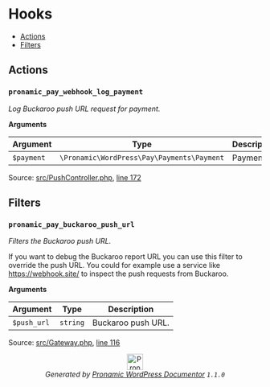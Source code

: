 # Hooks

- [Actions](#actions)
- [Filters](#filters)

## Actions

### `pronamic_pay_webhook_log_payment`

*Log Buckaroo push URL request for payment.*

**Arguments**

Argument | Type | Description
-------- | ---- | -----------
`$payment` | `\Pronamic\WordPress\Pay\Payments\Payment` | Payment.

Source: [src/PushController.php](../src/PushController.php), [line 172](../src/PushController.php#L172-L177)

## Filters

### `pronamic_pay_buckaroo_push_url`

*Filters the Buckaroo push URL.*

If you want to debug the Buckaroo report URL you can use this filter
to override the push URL. You could for example use a service like
https://webhook.site/ to inspect the push requests from Buckaroo.

**Arguments**

Argument | Type | Description
-------- | ---- | -----------
`$push_url` | `string` | Buckaroo push URL.

Source: [src/Gateway.php](../src/Gateway.php), [line 116](../src/Gateway.php#L116-L125)


<p align="center"><a href="https://github.com/pronamic/wp-documentor"><img src="https://cdn.jsdelivr.net/gh/pronamic/wp-documentor@main/logos/pronamic-wp-documentor.svgo-min.svg" alt="Pronamic WordPress Documentor" width="32" height="32"></a><br><em>Generated by <a href="https://github.com/pronamic/wp-documentor">Pronamic WordPress Documentor</a> <code>1.1.0</code></em><p>

